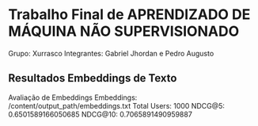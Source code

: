# Trabalho Final de APRENDIZADO DE MÁQUINA NÃO SUPERVISIONADO

Grupo: Xurrasco
Integrantes: Gabriel Jhordan e Pedro Augusto

## Resultados Embeddings de Texto
Avaliação de Embeddings
Embeddings:  /content/output_path/embeddings.txt
Total Users:  1000
NDCG@5:  0.6501589166050685
NDCG@10:  0.7065891490959887
